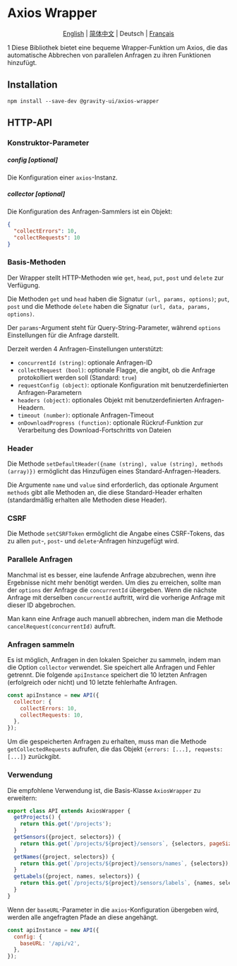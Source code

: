 # Axios Wrapper

<p align="center">
  <a href="README.md">English</a> |
  <a href="README-zh.md">简体中文</a> |
  <span>Deutsch</span> |
  <a href="README-fr.md">Français</a>
</p>

1
Diese Bibliothek bietet eine bequeme Wrapper-Funktion um Axios, die das automatische Abbrechen von parallelen Anfragen zu ihren Funktionen hinzufügt.

## Installation

```shell
npm install --save-dev @gravity-ui/axios-wrapper
```

## HTTP-API

### Konstruktor-Parameter

##### config [optional]

Die Konfiguration einer `axios`-Instanz.

##### collector [optional]

Die Konfiguration des Anfragen-Sammlers ist ein Objekt:

```json
{
  "collectErrors": 10,
  "collectRequests": 10
}
```

### Basis-Methoden

Der Wrapper stellt HTTP-Methoden wie `get`, `head`, `put`, `post` und `delete` zur Verfügung.

Die Methoden `get` und `head` haben die Signatur `(url, params, options)`; `put`, `post` und die Methode `delete`
haben die Signatur `(url, data, params, options)`.

Der `params`-Argument steht für Query-String-Parameter, während `options` Einstellungen für die Anfrage darstellt.

Derzeit werden 4 Anfragen-Einstellungen unterstützt:

- `concurrentId (string)`: optionale Anfragen-ID
- `collectRequest (bool)`: optionale Flagge, die angibt, ob die Anfrage protokolliert werden soll (Standard: `true`)
- `requestConfig (object)`: optionale Konfiguration mit benutzerdefinierten Anfragen-Parametern
- `headers (object)`: optionales Objekt mit benutzerdefinierten Anfragen-Headern.
- `timeout (number)`: optionale Anfragen-Timeout
- `onDownloadProgress (function)`: optionale Rückruf-Funktion zur Verarbeitung des Download-Fortschritts von Dateien

### Header

Die Methode `setDefaultHeader({name (string), value (string), methods (array)})` ermöglicht das Hinzufügen eines Standard-Anfragen-Headers.

Die Argumente `name` und `value` sind erforderlich, das optionale Argument `methods` gibt alle Methoden an, die diese Standard-Header erhalten (standardmäßig erhalten alle Methoden diese Header).

### CSRF

Die Methode `setCSRFToken` ermöglicht die Angabe eines CSRF-Tokens, das zu allen `put`-, `post`- und `delete`-Anfragen hinzugefügt wird.

### Parallele Anfragen

Manchmal ist es besser, eine laufende Anfrage abzubrechen, wenn ihre Ergebnisse nicht mehr benötigt werden. Um dies zu erreichen, sollte man der `options` der Anfrage die `concurrentId` übergeben. Wenn die nächste Anfrage mit derselben `concurrentId` auftritt, wird die vorherige Anfrage mit dieser ID abgebrochen.

Man kann eine Anfrage auch manuell abbrechen, indem man die Methode `cancelRequest(concurrentId)` aufruft.

### Anfragen sammeln

Es ist möglich, Anfragen in den lokalen Speicher zu sammeln, indem man die Option `collector` verwendet. Sie speichert alle Anfragen und Fehler getrennt. Die folgende `apiInstance` speichert die 10 letzten Anfragen (erfolgreich oder nicht) und 10 letzte fehlerhafte Anfragen.

```javascript
const apiInstance = new API({
  collector: {
    collectErrors: 10,
    collectRequests: 10,
  },
});
```

Um die gespeicherten Anfragen zu erhalten, muss man die Methode `getCollectedRequests` aufrufen, die das Objekt `{errors: [...], requests: [...]}` zurückgibt.

### Verwendung

Die empfohlene Verwendung ist, die Basis-Klasse `AxiosWrapper` zu erweitern:

```javascript
export class API extends AxiosWrapper {
  getProjects() {
    return this.get('/projects');
  }
  getSensors({project, selectors}) {
    return this.get(`/projects/${project}/sensors`, {selectors, pageSize: 200});
  }
  getNames({project, selectors}) {
    return this.get(`/projects/${project}/sensors/names`, {selectors});
  }
  getLabels({project, names, selectors}) {
    return this.get(`/projects/${project}/sensors/labels`, {names, selectors});
  }
}
```

Wenn der `baseURL`-Parameter in die `axios`-Konfiguration übergeben wird, werden alle angefragten Pfade an diese angehängt.

```javascript
const apiInstance = new API({
  config: {
    baseURL: '/api/v2',
  },
});
```